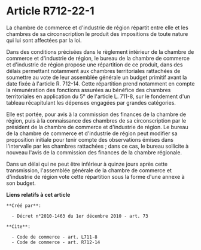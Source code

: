 # Article R712-22-1

La chambre de commerce et d'industrie de région répartit entre elle et les chambres de sa circonscription le produit des
impositions de toute nature qui lui sont affectées par la loi. 

Dans des conditions précisées dans le règlement intérieur de la chambre de commerce et d'industrie de région, le bureau de la
chambre de commerce et d'industrie de région propose une répartition de ce produit, dans des délais permettant notamment aux
chambres territoriales rattachées de soumettre au vote de leur assemblée générale un budget primitif avant la date fixée à
l'article R. 712-14. Cette répartition prend notamment en compte la rémunération des fonctions assurées au bénéfice des
chambres territoriales en application du 5° de l'article L. 711-8, sur le fondement d'un tableau récapitulant les dépenses
engagées par grandes catégories. 

Elle est portée, pour avis à la commission des finances de la chambre de région, puis à la connaissance des chambres de sa
circonscription par le président de la chambre de commerce et d'industrie de région. Le bureau de la chambre de commerce et
d'industrie de région peut modifier sa proposition initiale pour tenir compte des observations émises dans l'intervalle par
les chambres rattachées ; dans ce cas, le bureau sollicite à nouveau l'avis de la commission des finances de la chambre
régionale. 

Dans un délai qui ne peut être inférieur à quinze jours après cette transmission, l'assemblée générale de la chambre de
commerce et d'industrie de région vote cette répartition sous la forme d'une annexe à son budget.

**Liens relatifs à cet article**

	**Créé par**:

	  - Décret n°2010-1463 du 1er décembre 2010 - art. 73

	**Cite**:

	  - Code de commerce - art. L711-8
	  - Code de commerce - art. R712-14
